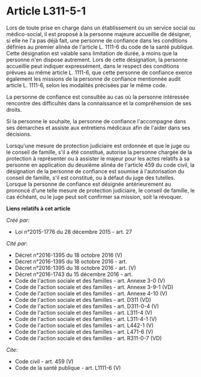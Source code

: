 # Article L311-5-1

Lors de toute prise en charge dans un établissement ou un service social ou médico-social, il est proposé à la personne
majeure accueillie de désigner, si elle ne l'a pas déjà fait, une personne de confiance dans les conditions définies au
premier alinéa de l'article L. 1111-6 du code de la santé publique. Cette désignation est valable sans limitation de durée, à
moins que la personne n'en dispose autrement. Lors de cette désignation, la personne accueillie peut indiquer expressément,
dans le respect des conditions prévues au même article L. 1111-6, que cette personne de confiance exerce également les
missions de la personne de confiance mentionnée audit article L. 1111-6, selon les modalités précisées par le même code. 

La personne de confiance est consultée au cas où la personne intéressée rencontre des difficultés dans la connaissance et la
compréhension de ses droits. 

Si la personne le souhaite, la personne de confiance l'accompagne dans ses démarches et assiste aux entretiens médicaux afin
de l'aider dans ses décisions. 

Lorsqu'une mesure de protection judiciaire est ordonnée et que le juge ou le conseil de famille, s'il a été constitué,
autorise la personne chargée de la protection à représenter ou à assister le majeur pour les actes relatifs à sa personne en
application du deuxième alinéa de l'article 459 du code civil, la désignation de la personne de confiance est soumise à
l'autorisation du conseil de famille, s'il est constitué, ou à défaut du juge des tutelles. Lorsque la personne de confiance
est désignée antérieurement au prononcé d'une telle mesure de protection judiciaire, le conseil de famille, le cas échéant,
ou le juge peut soit confirmer sa mission, soit la révoquer.

**Liens relatifs à cet article**

_Créé par_:

  - Loi n°2015-1776 du 28 décembre 2015 - art. 27

_Cité par_:

  - Décret n°2016-1395 du 18 octobre 2016 (V)
  - Décret n°2016-1395 du 18 octobre 2016 - art.
  - Décret n°2016-1395 du 18 octobre 2016 - art. (V)
  - Décret n°2016-1743 du 15 décembre 2016 - art.
  - Code de l'action sociale et des familles - art. Annexe 3-0 (V)
  - Code de l'action sociale et des familles - art. Annexe 3-9-1 (VD)
  - Code de l'action sociale et des familles - art. Annexe 4-10 (V)
  - Code de l'action sociale et des familles - art. D311 (VD)
  - Code de l'action sociale et des familles - art. D311-0-4 (V)
  - Code de l'action sociale et des familles - art. L311-4 (V)
  - Code de l'action sociale et des familles - art. L311-4-1 (V)
  - Code de l'action sociale et des familles - art. L442-1 (V)
  - Code de l'action sociale et des familles - art. L471-6 (V)
  - Code de l'action sociale et des familles - art. R311-0-7 (VD)

_Cite_:

  - Code civil - art. 459 (V)
  - Code de la santé publique - art. L1111-6 (V)
